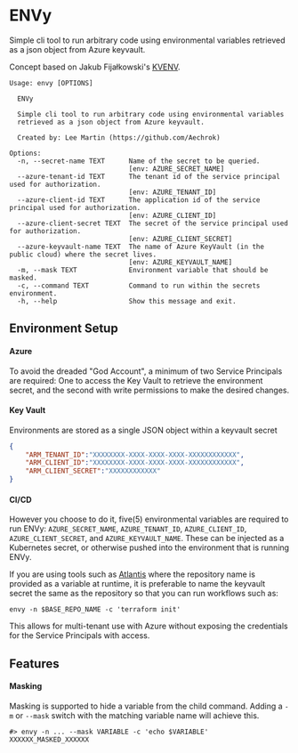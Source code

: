 ENVy
=====

Simple cli tool to run arbitrary code using environmental variables retrieved as a json object from Azure keyvault.

Concept based on Jakub Fijałkowski's [KVENV](https://github.com/jakubfijalkowski/kvenv).

```
Usage: envy [OPTIONS]

  ENVy

  Simple cli tool to run arbitrary code using environmental variables
  retrieved as a json object from Azure keyvault.

  Created by: Lee Martin (https://github.com/Aechrok)

Options:
  -n, --secret-name TEXT      Name of the secret to be queried.
                              [env: AZURE_SECRET_NAME]
  --azure-tenant-id TEXT      The tenant id of the service principal used for authorization.
                              [env: AZURE_TENANT_ID]
  --azure-client-id TEXT      The application id of the service principal used for authorization.
                              [env: AZURE_CLIENT_ID]
  --azure-client-secret TEXT  The secret of the service principal used for authorization.
                              [env: AZURE_CLIENT_SECRET]
  --azure-keyvault-name TEXT  The name of Azure KeyVault (in the public cloud) where the secret lives.
                              [env: AZURE_KEYVAULT_NAME]
  -m, --mask TEXT             Environment variable that should be masked.
  -c, --command TEXT          Command to run within the secrets environment.
  -h, --help                  Show this message and exit.
  ```

## Environment Setup
#### Azure
To avoid the dreaded "God Account", a minimum of two Service Principals are required: One to access the Key Vault to retrieve the environment secret, and the second with write permissions to make the desired changes.

#### Key Vault
Environments are stored as a single JSON object within a keyvault secret

```json
{
    "ARM_TENANT_ID":"XXXXXXXX-XXXX-XXXX-XXXX-XXXXXXXXXXXX",
    "ARM_CLIENT_ID":"XXXXXXXX-XXXX-XXXX-XXXX-XXXXXXXXXXXX",
    "ARM_CLIENT_SECRET":"XXXXXXXXXXXX"
}
```

#### CI/CD
However you choose to do it, five(5) environmental variables are required to run ENVy: `AZURE_SECRET_NAME`, `AZURE_TENANT_ID`, `AZURE_CLIENT_ID`, `AZURE_CLIENT_SECRET`, and `AZURE_KEYVAULT_NAME`. These can be injected as a Kubernetes secret, or otherwise pushed into the environment that is running ENVy.

If you are using tools such as [Atlantis](https://www.runatlantis.io/) where the repository name is provided as a variable at runtime, it is preferable to name the keyvault secret the same as the repository so that you can run workflows such as:

```shell
envy -n $BASE_REPO_NAME -c 'terraform init'
```

This allows for multi-tenant use with Azure without exposing the credentials for the Service Principals with access.

## Features
#### Masking
Masking is supported to hide a variable from the child command. Adding a `-m` or `--mask` switch with the matching variable name will achieve this.

```shell
#> envy -n ... --mask VARIABLE -c 'echo $VARIABLE'
XXXXXX_MASKED_XXXXXX
```
